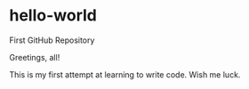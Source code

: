 # hello-world
First GitHub Repository

Greetings, all!

This is my first attempt at learning to write code. Wish me luck.
